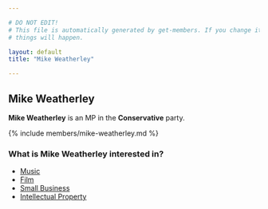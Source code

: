 ```yaml
---

# DO NOT EDIT!
# This file is automatically generated by get-members. If you change it, bad
# things will happen.

layout: default
title: "Mike Weatherley"

---
```


## Mike Weatherley

**Mike Weatherley** is an MP in the **Conservative** party.

{% include members/mike-weatherley.md %}

### What is Mike Weatherley interested in?


* [Music](/interests/music.html)
* [Film](/interests/film.html)
* [Small Business](/interests/small-business.html)
* [Intellectual Property](/interests/intellectual-property.html)
